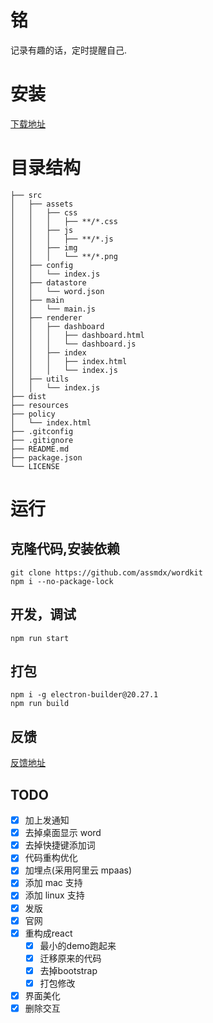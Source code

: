 # 铭

记录有趣的话，定时提醒自己.

# 安装

[下载地址](https://github.com/assmdx/wordkit/releases)

# 目录结构

```
├── src
│   ├── assets
│   │   ├── css
│   │   │   ├── **/*.css
│   │   ├── js
│   │   │   ├── **/*.js
│   │   ├── img
│   │   │   └── **/*.png
│   ├── config
│   │   └── index.js
│   ├── datastore
│   │   └── word.json
│   ├── main
│   │   └── main.js
│   ├── renderer
│   │   ├── dashboard
│   │   │   ├── dashboard.html
│   │   │   └── dashboard.js
│   │   ├── index
│   │   │   ├── index.html
│   │   │   └── index.js
│   ├── utils
│   │   └── index.js
├── dist
├── resources
├── policy
│   └── index.html
├── .gitconfig
├── .gitignore
├── README.md
├── package.json
└── LICENSE
```

# 运行

## 克隆代码,安装依赖

    git clone https://github.com/assmdx/wordkit
    npm i --no-package-lock

## 开发，调试

    npm run start

## 打包

    npm i -g electron-builder@20.27.1
    npm run build

## 反馈

[反馈地址](https://github.com/assmdx/wordkit/issues)

## TODO

- [x] 加上发通知
- [x] 去掉桌面显示 word
- [x] 去掉快捷键添加词
- [x] 代码重构优化
- [x] 加埋点(采用阿里云 mpaas)
- [x] 添加 mac 支持
- [x] 添加 linux 支持
- [x] 发版
- [x] 官网
- [x] 重构成react
  - [x] 最小的demo跑起来
  - [x] 迁移原来的代码
  - [x] 去掉bootstrap
  - [x] 打包修改
- [x] 界面美化
- [x] 删除交互  
